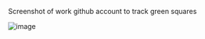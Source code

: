 Screenshot of work github account to track green squares

![image](https://user-images.githubusercontent.com/7874705/213867288-b4739bde-61e3-4263-bf92-f2d4f4159732.png)
